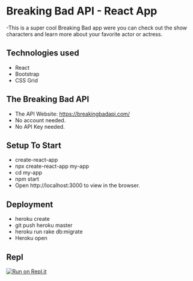 # Breaking Bad API  -  React App

-This is a super cool Breaking Bad app were you can check out the show characters and learn more about your favorite actor or actress.

## Technologies used
- React
- Bootstrap 
- CSS Grid

## The Breaking Bad API
- The API Website: https://breakingbadapi.com/
- No account needed.
- No API Key needed.

## Setup To Start
- create-react-app
- npx create-react-app my-app
- cd my-app
- npm start
- Open http://localhost:3000 to view in the browser.

## Deployment
- heroku create
- git push heroku master
- heroku run rake db:migrate
- Heroku open

## Repl
[![Run on Repl.it](https://repl.it/badge/github/mj305/BreakingBadApp)](https://repl.it/github/mj305/BreakingBadApp)
